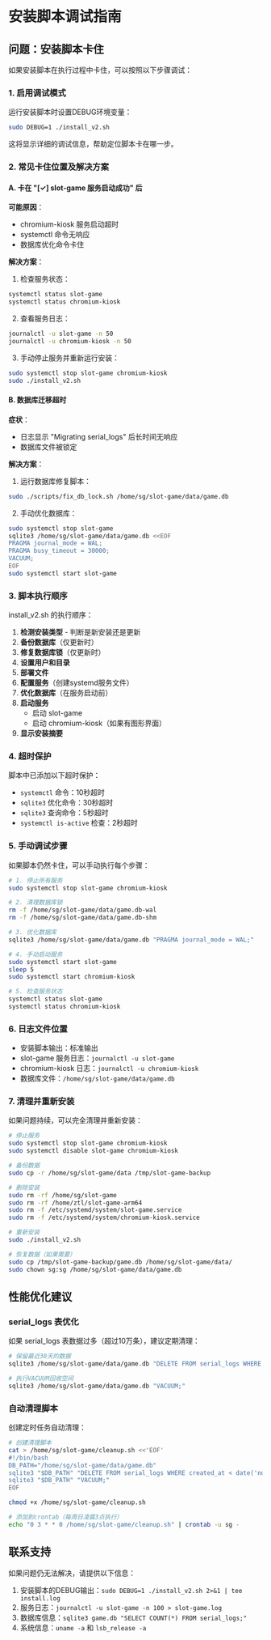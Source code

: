 # 安装脚本调试指南

## 问题：安装脚本卡住

如果安装脚本在执行过程中卡住，可以按照以下步骤调试：

### 1. 启用调试模式

运行安装脚本时设置DEBUG环境变量：

```bash
sudo DEBUG=1 ./install_v2.sh
```

这将显示详细的调试信息，帮助定位脚本卡在哪一步。

### 2. 常见卡住位置及解决方案

#### A. 卡在 "[✓] slot-game 服务启动成功" 后

**可能原因**：
- chromium-kiosk 服务启动超时
- systemctl 命令无响应
- 数据库优化命令卡住

**解决方案**：

1. 检查服务状态：
```bash
systemctl status slot-game
systemctl status chromium-kiosk
```

2. 查看服务日志：
```bash
journalctl -u slot-game -n 50
journalctl -u chromium-kiosk -n 50
```

3. 手动停止服务并重新运行安装：
```bash
sudo systemctl stop slot-game chromium-kiosk
sudo ./install_v2.sh
```

#### B. 数据库迁移超时

**症状**：
- 日志显示 "Migrating serial_logs" 后长时间无响应
- 数据库文件被锁定

**解决方案**：

1. 运行数据库修复脚本：
```bash
sudo ./scripts/fix_db_lock.sh /home/sg/slot-game/data/game.db
```

2. 手动优化数据库：
```bash
sudo systemctl stop slot-game
sqlite3 /home/sg/slot-game/data/game.db <<EOF
PRAGMA journal_mode = WAL;
PRAGMA busy_timeout = 30000;
VACUUM;
EOF
sudo systemctl start slot-game
```

### 3. 脚本执行顺序

install_v2.sh 的执行顺序：

1. **检测安装类型** - 判断是新安装还是更新
2. **备份数据库**（仅更新时）
3. **修复数据库锁**（仅更新时）
4. **设置用户和目录**
5. **部署文件**
6. **配置服务**（创建systemd服务文件）
7. **优化数据库**（在服务启动前）
8. **启动服务**
   - 启动 slot-game
   - 启动 chromium-kiosk（如果有图形界面）
9. **显示安装摘要**

### 4. 超时保护

脚本中已添加以下超时保护：

- `systemctl` 命令：10秒超时
- `sqlite3` 优化命令：30秒超时
- `sqlite3` 查询命令：5秒超时
- `systemctl is-active` 检查：2秒超时

### 5. 手动调试步骤

如果脚本仍然卡住，可以手动执行每个步骤：

```bash
# 1. 停止所有服务
sudo systemctl stop slot-game chromium-kiosk

# 2. 清理数据库锁
rm -f /home/sg/slot-game/data/game.db-wal
rm -f /home/sg/slot-game/data/game.db-shm

# 3. 优化数据库
sqlite3 /home/sg/slot-game/data/game.db "PRAGMA journal_mode = WAL;"

# 4. 手动启动服务
sudo systemctl start slot-game
sleep 5
sudo systemctl start chromium-kiosk

# 5. 检查服务状态
systemctl status slot-game
systemctl status chromium-kiosk
```

### 6. 日志文件位置

- 安装脚本输出：标准输出
- slot-game 服务日志：`journalctl -u slot-game`
- chromium-kiosk 日志：`journalctl -u chromium-kiosk`
- 数据库文件：`/home/sg/slot-game/data/game.db`

### 7. 清理并重新安装

如果问题持续，可以完全清理并重新安装：

```bash
# 停止服务
sudo systemctl stop slot-game chromium-kiosk
sudo systemctl disable slot-game chromium-kiosk

# 备份数据
sudo cp -r /home/sg/slot-game/data /tmp/slot-game-backup

# 删除安装
sudo rm -rf /home/sg/slot-game
sudo rm -rf /home/ztl/slot-game-arm64
sudo rm -f /etc/systemd/system/slot-game.service
sudo rm -f /etc/systemd/system/chromium-kiosk.service

# 重新安装
sudo ./install_v2.sh

# 恢复数据（如果需要）
sudo cp /tmp/slot-game-backup/game.db /home/sg/slot-game/data/
sudo chown sg:sg /home/sg/slot-game/data/game.db
```

## 性能优化建议

### serial_logs 表优化

如果 serial_logs 表数据过多（超过10万条），建议定期清理：

```bash
# 保留最近30天的数据
sqlite3 /home/sg/slot-game/data/game.db "DELETE FROM serial_logs WHERE created_at < date('now','-30 day');"

# 执行VACUUM回收空间
sqlite3 /home/sg/slot-game/data/game.db "VACUUM;"
```

### 自动清理脚本

创建定时任务自动清理：

```bash
# 创建清理脚本
cat > /home/sg/slot-game/cleanup.sh <<'EOF'
#!/bin/bash
DB_PATH="/home/sg/slot-game/data/game.db"
sqlite3 "$DB_PATH" "DELETE FROM serial_logs WHERE created_at < date('now','-30 day');"
sqlite3 "$DB_PATH" "VACUUM;"
EOF

chmod +x /home/sg/slot-game/cleanup.sh

# 添加到crontab（每周日凌晨3点执行）
echo "0 3 * * 0 /home/sg/slot-game/cleanup.sh" | crontab -u sg -
```

## 联系支持

如果问题仍无法解决，请提供以下信息：

1. 安装脚本的DEBUG输出：`sudo DEBUG=1 ./install_v2.sh 2>&1 | tee install.log`
2. 服务日志：`journalctl -u slot-game -n 100 > slot-game.log`
3. 数据库信息：`sqlite3 game.db "SELECT COUNT(*) FROM serial_logs;"`
4. 系统信息：`uname -a` 和 `lsb_release -a`